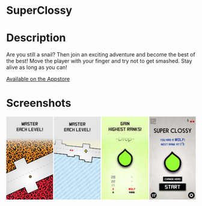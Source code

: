 # SuperClossy

# Description

Are you still a snail? Then join an exciting adventure and become the best of the best!
Move the player with your finger and try not to get smashed. Stay alive as long as you can!

<a href="https://itunes.apple.com/app/superclossy/id1097326751">Available on the Appstore</a>

# Screenshots
![SupeClossyScreenshot](screens.jpg)
